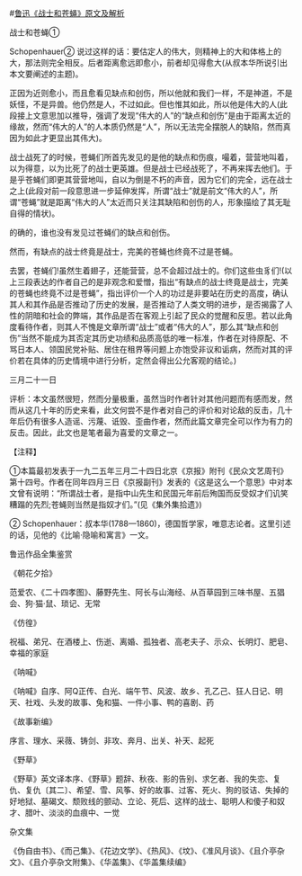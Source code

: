 #[鲁迅《战士和苍蝇》原文及解析](https://www.vrrw.net/wx/6652.html)

战士和苍蝇①

Schopenhauer② 说过这样的话：要估定人的伟大，则精神上的大和体格上的大，那法则完全相反。后者距离愈远即愈小，前者却见得愈大(从叔本华所说引出本文要阐述的主题)。

正因为近则愈小，而且愈看见缺点和创伤，所以他就和我们一样，不是神道，不是妖怪，不是异兽。他仍然是人，不过如此。但也惟其如此，所以他是伟大的人(此段接上文意思加以推导，强调了发现“伟大的人”的“缺点和创伤”是由于距离太近的缘故，然而“伟大的人”的人本质仍然是“人”，所以无法完全摆脱人的缺陷，然而真因为如此才更显出其伟大)。



战士战死了的时候，苍蝇们所首先发见的是他的缺点和伤痕，嘬着，营营地叫着，以为得意，以为比死了的战士更英雄。但是战士已经战死了，不再来挥去他们。于是乎苍蝇们即更其营营地叫，自以为倒是不朽的声音，因为它们的完全，远在战士之上(此段对前一段意思进一步延伸发挥，所谓“战士”就是前文“伟大的人”，所谓“苍蝇”就是距离“伟大的人”太近而只关注其缺陷和创伤的人，形象描绘了其无耻自得的情状)。

的确的，谁也没有发见过苍蝇们的缺点和创伤。

然而，有缺点的战士终竟是战士，完美的苍蝇也终竟不过是苍蝇。

去罢，苍蝇们!虽然生着翅子，还能营营，总不会超过战士的。你们这些虫豸们!(以上三段表达的作者自己的是非观念和爱憎，指出“有缺点的战士终竟是战士，完美的苍蝇也终竟不过是苍蝇”，指出评价一个人的功过是非要站在历史的高度，确认其人和其作品是否推动了历史的发展，是否推动了人类文明的进步，是否揭露了人性的阴暗和社会的弊端，其作品是否在客观上引起了民众的觉醒和反思。若以此角度看待作者，则其人不愧是文章所谓“战士”或者“伟大的人”，那么其“缺点和创伤”当然不能成为其否定其历史功绩和品质高低的唯一标准，作者在对待原配、不骂日本人、领国民党补贴、居住在租界等问题上亦饱受非议和诟病，然而对其的评价若在具体的历史情境中进行分析，定然会得出公允客观的结论。)

三月二十一日

评析：本文虽然很短，然而分量极重，虽然当时作者针对其他问题而有感而发，然而从这几十年的历史来看，此文何尝不是作者对自己的评价和对论敌的反击，几十年后仍有很多人造谣、污蔑、诋毁、歪曲作者，然而此篇文章完全可以作为有力的反击。因此，此文也是笔者最为喜爱的文章之一。

【注释】

①本篇最初发表于一九二五年三月二十四日北京《京报》附刊《民众文艺周刊》第十四号。作者在同年四月三日《京报副刊》发表的《这是这么一个意思》中对本文曾有说明：“所谓战士者，是指中山先生和民国元年前后殉国而反受奴才们讥笑糟蹋的先烈;苍蝇则当然是指奴才们。”(见《集外集拾遗》)

② Schopenhauer：叔本华(1788—1860)，德国哲学家，唯意志论者。这里引述的话，见他的《比喻·隐喻和寓言》一文。

鲁迅作品全集鉴赏

《朝花夕拾》

范爱农、《二十四孝图》、藤野先生、阿长与山海经、从百草园到三味书屋、五猖会、狗·猫·鼠、琐记、无常

《仿徨》

祝福、弟兄、在酒楼上、伤逝、离婚、孤独者、高老夫子、示众、长明灯、肥皂、幸福的家庭

《呐喊》

《呐喊》自序、阿Q正传、白光、端午节、风波、故乡、孔乙己、狂人日记、明天、社戏、头发的故事、兔和猫、一件小事、鸭的喜剧、药

《故事新编》

序言、理水、采薇、铸剑、非攻、奔月、出关、补天、起死

《野草》

《野草》英文译本序、《野草》题辞、秋夜、影的告别、求乞者、我的失恋、复仇、复仇〔其二〕、希望、雪、风筝、好的故事、过客、死火、狗的驳诘、失掉的好地狱、墓碣文、颓败线的颤动、立论、死后、这样的战士、聪明人和傻子和奴才、腊叶、淡淡的血痕中、一觉

杂文集

《伪自由书》、《而己集》、《花边文学》、《热风》、《坟》、《准风月谈》、《且介亭杂文》、《且介亭杂文附集》、《华盖集》、《华盖集续编》


